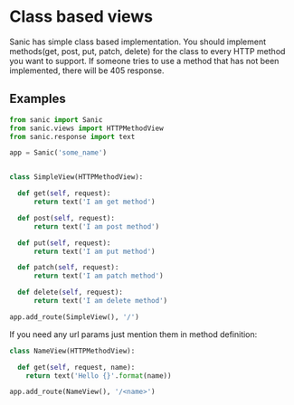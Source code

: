 # Class based views

Sanic has simple class based implementation. You should implement methods(get, post, put, patch, delete) for the class to every HTTP method you want to support. If someone tries to use a method that has not been implemented, there will be 405 response.

## Examples
```python
from sanic import Sanic
from sanic.views import HTTPMethodView
from sanic.response import text

app = Sanic('some_name')


class SimpleView(HTTPMethodView):

  def get(self, request):
      return text('I am get method')

  def post(self, request):
      return text('I am post method')

  def put(self, request):
      return text('I am put method')

  def patch(self, request):
      return text('I am patch method')

  def delete(self, request):
      return text('I am delete method')

app.add_route(SimpleView(), '/')

```

If you need any url params just mention them in method definition:

```python
class NameView(HTTPMethodView):

  def get(self, request, name):
    return text('Hello {}'.format(name))

app.add_route(NameView(), '/<name>')

```
